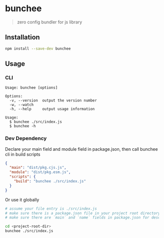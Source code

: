 # bunchee
> zero config bundler for js library

## Installation

```sh
npm install --save-dev bunchee
```

## Usage

### CLI

```
Usage: bunchee [options]

Options:
  -v, --version  output the version number
  -w, --watch
  -h, --help     output usage information

Usage:
  $ bunchee ./src/index.js
  $ bunchee -h
```

### Dev Dependency

Declare your main field and module field in package.json, then call bunchee cli in build scripts

```json
{
  "main": "dist/pkg.cjs.js",
  "module": "dist/pkg.esm.js",
  "scripts": {
    "build": "bunchee ./src/index.js"
  }
}
```

Or use it globally

```sh
# assume your file entry is ./src/index.js
# make sure there is a package.json file in your project root directory
# make sure there are `main` and `name` fields in package.json for description

cd <project-root-dir>
bunchee ./src/index.js
```
